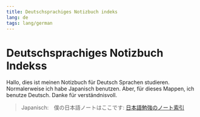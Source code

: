 ```yaml
---
title: Deutschsprachiges Notizbuch indeks
lang: de
tags: lang/german
---
```


# Deutschsprachiges Notizbuch Indekss
Hallo, dies ist meinen Notizbuch für Deutsch Sprachen studieren. Normalerweise ich habe Japanisch benutzen. Aber, für dieses Mappen, ich benutze Deutsch. Danke für verständnisvoll.
> Japanisch:　僕の日本語ノートはここです: [日本語勉強のノート索引](日本語勉強のノート索引.md)

